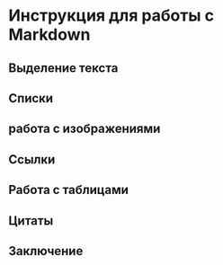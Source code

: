 # Инструкция для работы с Markdown

## Выделение текста

## Списки

## работа с изображениями

## Ссылки

## Работа с таблицами

## Цитаты

## Заключение
